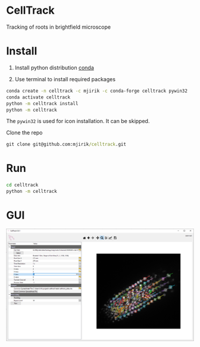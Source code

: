 # CellTrack
Tracking of roots in brightfield microscope


# Install 

1. Install python distribution [conda](https://docs.conda.io/en/latest/miniconda.html)

2. Use terminal to install required packages
```bash
conda create -n celltrack -c mjirik -c conda-forge celltrack pywin32
conda activate celltrack
python -m celltrack install
python -m celltrack
```

The `pywin32` is used for icon installation. It can be skipped.

Clone the repo
```cmd
git clone git@github.com:mjirik/celltrack.git
```

# Run

```cmd
cd celltrack
python -m celltrack
```

# GUI
![graphics](docs/graphics/screenshot_gui03.png)
